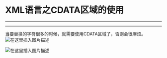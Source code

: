 ﻿# XML语言之CDATA区域的使用
-----
-----


当要替换的字符很多的时候，就需要使用CDATA区域了，否则会很麻烦。
![在这里插入图片描述](https://img-blog.csdnimg.cn/1cf0504693ee4401a4ad28fc781136a9.png)
<![CDATA[......你要输入的内容.......]]>

![在这里插入图片描述](https://img-blog.csdnimg.cn/6316ae7e9a2b49a3aafa33388bc95830.png?x-oss-process=image/watermark,type_ZHJvaWRzYW5zZmFsbGJhY2s,shadow_50,text_Q1NETiBATkpVU1RaSkM=,size_20,color_FFFFFF,t_70,g_se,x_16)

